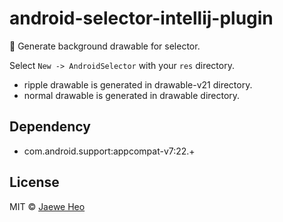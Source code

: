 # android-selector-intellij-plugin
:art: Generate background drawable for selector.

Select `New -> AndroidSelector` with your `res` directory.

- ripple drawable is generated in drawable-v21 directory.
- normal drawable is generated in drawable directory.


## Dependency
- com.android.support:appcompat-v7:22.+


## License
MIT © [Jaewe Heo][importre]












[importre]: http://import.re
